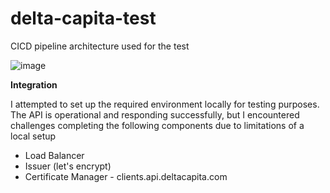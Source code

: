 # delta-capita-test

CICD pipeline architecture used for the test

![image](https://github.com/user-attachments/assets/ef0606ff-68f8-42b1-afba-005396f523c4)


**Integration**

I attempted to set up the required environment locally for testing purposes. The API is operational and responding successfully, but I encountered challenges completing the following components due to limitations of a local setup
 - Load Balancer
 - Issuer (let's encrypt)
 - Certificate Manager - clients.api.deltacapita.com





